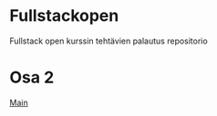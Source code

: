 # Fullstackopen
Fullstack open kurssin tehtävien palautus repositorio

# Osa 2

[Main](https://github.com/JanneKarki/Fullstackopen)
